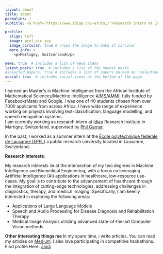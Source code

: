 ```yaml
---
layout: about
title: about
permalink: /
subtitle: <a href='https://www.idiap.ch/~arufai/'>Research intern at Idiap Research Institute</a> | actively Searching For A PHD Position

profile:
  align: left
  image: prof_pic.jpg
  image_circular: true # crops the image to make it circular
  more_info: >
    <p>Martigny, Switzerland</p>

news: true  # includes a list of news items
latest_posts: true  # includes a list of the newest posts
#selected_papers: true # includes a list of papers marked as "selected={true}"
social: true  # includes social icons at the bottom of the page
---
```



I earned an Master's in Machine Intelligence from the African Institute of Mathematical Sciences/Machine Intelligence [AIMS/AMMI](www.aimsammi.org), fully funded by Facebook(Meta) and Google. I was one of 40 students chosen from over 7000 applicants from across Africa. I have wide range of experience working on projects involving text-classification, language modelling, and speech recognition systems.
<br>
I am currently working as research intern at [Idiap](https://idiap.ch/en) Research Institute in Martigny, Switzerland, supervised by [Phil Garner](https://pgarner.github.io/). 

In the past, I worked as a summer intern at the [École polytechnique fédérale de Lausanne (EPFL](https://epfl.ch/en)) a public research university located in Lausanne, Switzerland.

**Research Interests**:

My research interests lie at the intersection of my two degrees in Machine Intelligence and Biomedical Engineering, with a focus on leveraging Artificial Intelligence (AI) applications in healthcare, low-resource use-cases. My goal is to contribute to the advancement of healthcare through the integration of cutting-edge technologies, addressing challenges in diagnostics, therapy, and medical imaging. Specifically, I am keenly interested in exploring the following areas:

<ul>
    <li>Applications of Large Language Models</li>
    <li>Speech and Audio Processing for Disease Diagnosis and Rehabilitation Therapy</li>
    <li>Medical Image Analysis utilizing advanced state-of-the-art Computer Vision methods</li>
</ul>


**Other Interesting things me**
In my spare time, i write articles, You can read my articles on [Medium](https://mardiyyah.medium.com). I also love participating in competitive hackathons. Find profile Here: [Zindi](https://zindi.africa/users/Mardiyyah)


<!-- <h4><strong>Summary Background</strong></h4>
<h4>Education </h4>
<ul>
    <li>Masters in Mathematics Major in Machine Intelligence | <a href="https://aimsammi.org">Afican Institute For Mathematical Science</a> Class of 2021</li>
    <li>Masters in Biomedical Engineering | <a href="https://unilag.edu.ng"> University of Lagos</a></li>
    <li>Bachelor in Chemical Engineering | University of Benin, Nigeria</li>
</ul>

<h4>Experiences</h4>
<ul>
    <li>Pre-doctoral Research Intern | <a href="https://idiap.ch/en">Idiap Research Institute</a> | March 2023</li>
    <li>Summer Research Intern | <a href="https://epfl.ch/en">EPFL</a> | June 2022</li>
    <li>Research Analyst | <a href="https://www.datasciencenigeria.org/">Data Scientist Network</a> | 2021</li>
</ul>

<h4>Projects</h4>
<ul>
    <li> Storytelling and Job Performance modelling from digital interviews(<a href="https://data.snf.ch/grants/grant/197479">STEADI</a>) | current work at Idiap | 2023</li>
    <li> Nigerian Pidgin ++ | <a href="https://nbviewer.org/github/blackinai/blackinai.github.io/blob/4a3923311e72ea0613a1fcfd7472d98782787ff9/bai/src/files/BlackinAI22AcceptedPapers.pdf">Collaborative Research Work presented as a poster at Black in AI Affinity Workshop NeurIPS 2022</a></li>
    <li> Multilingual COVID sentiment Analyzer | Work done at EPFL | 2022</li>
    <li> FaqBot with DialogFlow | Work done at Data Scientist Network | 2021</li>
    
</ul> -->